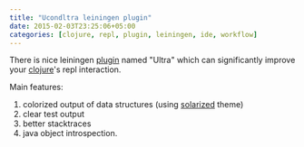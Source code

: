 ```yaml
---
title: "Ucondltra leiningen plugin"
date: 2015-02-03T23:25:06+05:00
categories: [clojure, repl, plugin, leiningen, ide, workflow]
---
```

There is nice leiningen [plugin](http://blog.venanti.us/ultra/) named "Ultra" which can significantly improve your [clojure](http://clojure.org)'s repl interaction.

Main features:  
1. colorized output of data structures (using [solarized](https://github.com/altercation/solarized) theme)  
2. clear test output  
3. better stacktraces  
4. java object introspection.  
